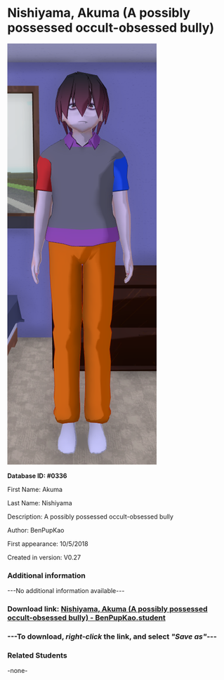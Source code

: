 # Nishiyama, Akuma (A possibly possessed occult-obsessed bully)

<img src="../../Files/Images/Nishiyama, Akuma (A possibly possessed occult-obsessed bully).png" title="Nishiyama, Akuma (A possibly possessed occult-obsessed bully) - BenPupKao">

**Database ID: #0336**

First Name: Akuma

Last Name: Nishiyama

Description: A possibly possessed occult-obsessed bully

Author: BenPupKao

First appearance: 10/5/2018

Created in version: V0.27

### Additional information

---No additional information available---

### Download link: <a href="https://raw.githubusercontent.com/Arbiter1223/Daigaku-Gurashi-Custom-Students/master/Files/Student%20Files/Nishiyama%2C%20Akuma%20(A%20possibly%20possessed%20occult-obsessed%20bully)%20-%20BenPupKao.student">Nishiyama, Akuma (A possibly possessed occult-obsessed bully) - BenPupKao.student</a>

### ---**To download, _right-click_ the link, and select _"Save as"_**---

### Related Students

-none-
